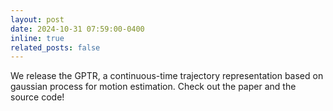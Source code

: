 ```yaml
---
layout: post
date: 2024-10-31 07:59:00-0400
inline: true
related_posts: false
---
```


We release the GPTR, a continuous-time trajectory representation based on gaussian process for motion estimation. Check out the paper and the source code!
